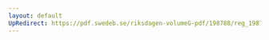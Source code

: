 ```yaml
---
layout: default
UpRedirect: https://pdf.swedeb.se/riksdagen-volumeG-pdf/198788/reg_198788__reg_01/reg_198788__reg_01_0221.pdf
---
```


